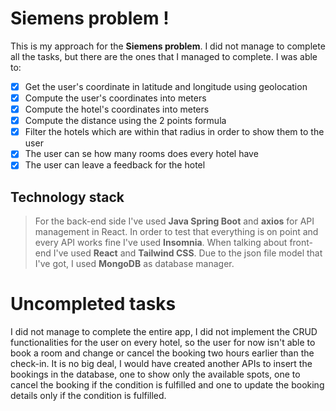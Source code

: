 # Siemens problem !

This is my approach for the  **Siemens problem**. I did not manage to complete all the tasks, but there are the ones that I managed to complete.
I was able to:

 - [x] Get the user's coordinate in latitude and longitude using geolocation
 - [x] Compute the user's coordinates into meters
 - [x] Compute the hotel's coordinates into meters
 - [x] Compute the distance using the 2 points formula
 - [x] Filter the hotels which are within that radius in order to show them to the user
 - [x] The user can se how many rooms does every hotel have
 - [x] The user can leave a feedback for the hotel

 ## Technology stack

>For the back-end side I've used **Java Spring Boot** and **axios** for API management in React. 
>In order to test that everything is on point and every API works fine I've used **Insomnia**. 
>When talking about front-end I've used **React**
and **Tailwind CSS**. 
>Due to the json file model that I've got, I used **MongoDB** as database manager.


# Uncompleted tasks

I did not manage to complete the entire app, I did not implement the CRUD functionalities for the user on every hotel, so the user for now isn't able to book a room and change or cancel the booking two hours earlier than the check-in.
It is no big deal, I would have created another APIs to insert the bookings in the database, one to show only the available spots, one to cancel the booking if the condition is fulfilled and one to update the booking details only if the condition is fulfilled.



